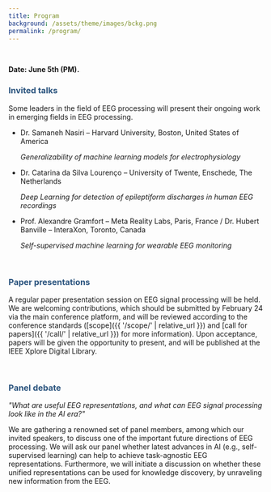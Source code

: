 ```yaml
---
title: Program
background: /assets/theme/images/bckg.png
permalink: /program/
---
```


&nbsp;  

**Date: June 5th (PM).**

### **<span style="color:#2B547E">Invited talks</span>**

Some leaders in the field of EEG processing will present their ongoing work in emerging fields in EEG processing.

- Dr. Samaneh Nasiri – Harvard University, Boston, United States of America 

    *Generalizability of machine learning models for electrophysiology*
- Dr. Catarina da Silva Lourenço – University of Twente, Enschede, The Netherlands

    *Deep Learning for detection of epileptiform discharges in human EEG recordings*
- Prof. Alexandre Gramfort – Meta Reality Labs, Paris, France / Dr. Hubert Banville – InteraXon, Toronto, Canada

    *Self-supervised machine learning for wearable EEG monitoring*

&nbsp;  

### **<span style="color:#2B547E">Paper presentations</span>**

A regular paper presentation session on EEG signal processing will be held. We are welcoming contributions, which should be submitted by February 24 via the main conference platform, and will be reviewed according to the conference standards ([scope]({{ '/scope/' | relative_url }}) and [call for papers]({{ '/call/' | relative_url }}) for more information). Upon acceptance, papers will be given the opportunity to present, and will be published at the IEEE Xplore Digital Library.


&nbsp;  

### **<span style="color:#2B547E">Panel debate</span>**

*"What are useful EEG representations, and what can EEG signal processing look like in the AI era?"*

We are gathering a renowned set of panel members, among which our invited speakers, to discuss one of the important future directions of EEG processing. We will ask our panel whether latest advances in AI (e.g., self-supervised learning) can help to achieve task-agnostic EEG representations. Furthermore, we will initiate a discussion on whether these unified representations can be used for knowledge discovery, by unraveling new information from the EEG.

